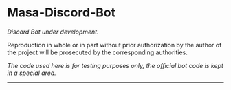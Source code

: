 # Masa-Discord-Bot
*Discord Bot under development.*

Reproduction in whole or in part without prior authorization by the author of the project will be prosecuted by the corresponding authorities.

*The code used here is for testing purposes only, the official bot code is kept in a special area.*
_________________________________________________________________________________________________________________________________________________________________________
